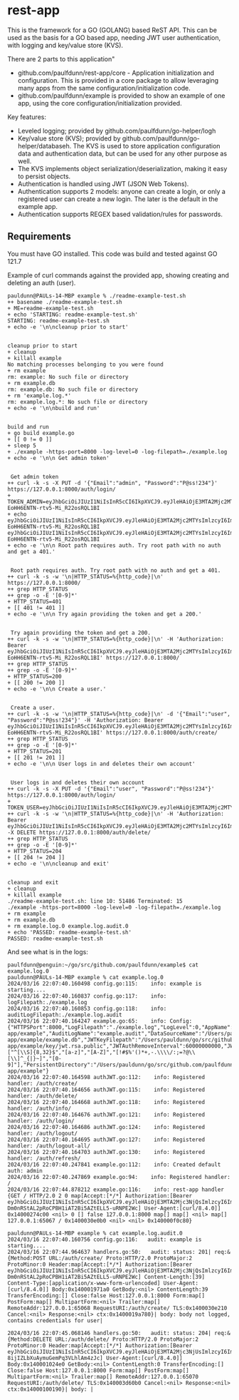 # rest-app
This is the framework for a GO (GOLANG) based ReST API. This can be used as the basis for a GO based app, needing JWT user authentication, with logging and key/value store (KVS). 

There are 2 parts to this application"
* github.com/paulfdunn/rest-app/core - Application initialization and configuration. This is provided in a core package to allow leveraging many apps from the same configuration/initialization code. 
* github.com/paulfdunn/example is provided to show an example of one app, using the core configuration/initialization provided.

Key features:
* Leveled logging; provided by github.com/paulfdunn/go-helper/logh 
* Key/value store (KVS); provided by github.com/paulfdunn/go-helper/databaseh. The KVS is used to store application configuration data and authentication data, but can be used for any other purpose as well.
* The KVS implements object serialization/deserialization, making it easy to persist objects. 
* Authentication is handled using JWT (JSON Web Tokens).
* Authentication supports 2 models: anyone can create a login, or only a registered user can create a new login. The later is the default in the example app.
* Authentication supports REGEX based validation/rules for passwords.

## Requirements
You must have GO installed. This code was build and tested against GO 121.7

Example of curl commands against the provided app, showing creating and deleting an auth (user).
```
pauldunn@PAULs-14-MBP example % ./readme-example-test.sh
++ basename ./readme-example-test.sh
+ ME=readme-example-test.sh
+ echo 'STARTING: readme-example-test.sh'
STARTING: readme-example-test.sh
+ echo -e '\n\ncleanup prior to start'


cleanup prior to start
+ cleanup
+ killall example
No matching processes belonging to you were found
+ rm example
rm: example: No such file or directory
+ rm example.db
rm: example.db: No such file or directory
+ rm 'example.log.*'
rm: example.log.*: No such file or directory
+ echo -e '\n\nbuild and run'


build and run
+ go build example.go
+ [[ 0 != 0 ]]
+ sleep 5
+ ./example -https-port=8000 -log-level=0 -log-filepath=./example.log
+ echo -e '\n\n Get admin token'


 Get admin token
++ curl -k -s -X PUT -d '{"Email":"admin", "Password":"P@ss!234"}' https://127.0.0.1:8000/auth/login/
+ TOKEN_ADMIN=eyJhbGciOiJIUzI1NiIsInR5cCI6IkpXVCJ9.eyJleHAiOjE3MTA2Mjc2MTYsImlzcyI6ImV4YW1wbGUiLCJFbWFpbCI6ImFkbWluIiwiVG9rZW5JRCI6IjcxMmQ1ZjlhLWJmNjMtNjZiNi01ZGMyLTE4MTE0ZTg0ODZjZCJ9.XZZfEebZBtn2o-EoHH6ENTN-rtv5-Mi_R22osRQL1BI
+ echo eyJhbGciOiJIUzI1NiIsInR5cCI6IkpXVCJ9.eyJleHAiOjE3MTA2Mjc2MTYsImlzcyI6ImV4YW1wbGUiLCJFbWFpbCI6ImFkbWluIiwiVG9rZW5JRCI6IjcxMmQ1ZjlhLWJmNjMtNjZiNi01ZGMyLTE4MTE0ZTg0ODZjZCJ9.XZZfEebZBtn2o-EoHH6ENTN-rtv5-Mi_R22osRQL1BI
eyJhbGciOiJIUzI1NiIsInR5cCI6IkpXVCJ9.eyJleHAiOjE3MTA2Mjc2MTYsImlzcyI6ImV4YW1wbGUiLCJFbWFpbCI6ImFkbWluIiwiVG9rZW5JRCI6IjcxMmQ1ZjlhLWJmNjMtNjZiNi01ZGMyLTE4MTE0ZTg0ODZjZCJ9.XZZfEebZBtn2o-EoHH6ENTN-rtv5-Mi_R22osRQL1BI
+ echo -e '\n\n Root path requires auth. Try root path with no auth and get a 401.'


 Root path requires auth. Try root path with no auth and get a 401.
++ curl -k -s -w '\n|HTTP_STATUS=%{http_code}|\n' https://127.0.0.1:8000/
++ grep HTTP_STATUS
++ grep -o -E '[0-9]*'
+ HTTP_STATUS=401
+ [[ 401 != 401 ]]
+ echo -e '\n\n Try again providing the token and get a 200.'


 Try again providing the token and get a 200.
++ curl -k -s -w '\n|HTTP_STATUS=%{http_code}|\n' -H 'Authorization: Bearer eyJhbGciOiJIUzI1NiIsInR5cCI6IkpXVCJ9.eyJleHAiOjE3MTA2Mjc2MTYsImlzcyI6ImV4YW1wbGUiLCJFbWFpbCI6ImFkbWluIiwiVG9rZW5JRCI6IjcxMmQ1ZjlhLWJmNjMtNjZiNi01ZGMyLTE4MTE0ZTg0ODZjZCJ9.XZZfEebZBtn2o-EoHH6ENTN-rtv5-Mi_R22osRQL1BI' https://127.0.0.1:8000/
++ grep HTTP_STATUS
++ grep -o -E '[0-9]*'
+ HTTP_STATUS=200
+ [[ 200 != 200 ]]
+ echo -e '\n\n Create a user.'


 Create a user.
++ curl -k -s -w '\n|HTTP_STATUS=%{http_code}|\n' -d '{"Email":"user", "Password":"P@ss!234"}' -H 'Authorization: Bearer eyJhbGciOiJIUzI1NiIsInR5cCI6IkpXVCJ9.eyJleHAiOjE3MTA2Mjc2MTYsImlzcyI6ImV4YW1wbGUiLCJFbWFpbCI6ImFkbWluIiwiVG9rZW5JRCI6IjcxMmQ1ZjlhLWJmNjMtNjZiNi01ZGMyLTE4MTE0ZTg0ODZjZCJ9.XZZfEebZBtn2o-EoHH6ENTN-rtv5-Mi_R22osRQL1BI' https://127.0.0.1:8000/auth/create/
++ grep HTTP_STATUS
++ grep -o -E '[0-9]*'
+ HTTP_STATUS=201
+ [[ 201 != 201 ]]
+ echo -e '\n\n User logs in and deletes their own account'


 User logs in and deletes their own account
++ curl -k -s -X PUT -d '{"Email":"user", "Password":"P@ss!234"}' https://127.0.0.1:8000/auth/login/
+ TOKEN_USER=eyJhbGciOiJIUzI1NiIsInR5cCI6IkpXVCJ9.eyJleHAiOjE3MTA2Mjc2MTYsImlzcyI6ImV4YW1wbGUiLCJFbWFpbCI6InVzZXIiLCJUb2tlbklEIjoiNGMyNGNjNjYtNTAzYi1jNjJhLTA0MmQtNTU0NjNkYWMyNGMwIn0.L5GtsDZvoXJ4ydQ7hz_H8VKvORCVBhwHB6xApRSoYKc
++ curl -k -s -w '\n|HTTP_STATUS=%{http_code}|\n' -H 'Authorization: Bearer eyJhbGciOiJIUzI1NiIsInR5cCI6IkpXVCJ9.eyJleHAiOjE3MTA2Mjc2MTYsImlzcyI6ImV4YW1wbGUiLCJFbWFpbCI6InVzZXIiLCJUb2tlbklEIjoiNGMyNGNjNjYtNTAzYi1jNjJhLTA0MmQtNTU0NjNkYWMyNGMwIn0.L5GtsDZvoXJ4ydQ7hz_H8VKvORCVBhwHB6xApRSoYKc' -X DELETE https://127.0.0.1:8000/auth/delete/
++ grep HTTP_STATUS
++ grep -o -E '[0-9]*'
+ HTTP_STATUS=204
+ [[ 204 != 204 ]]
+ echo -e '\n\ncleanup and exit'


cleanup and exit
+ cleanup
+ killall example
./readme-example-test.sh: line 10: 51486 Terminated: 15          ./example -https-port=8000 -log-level=0 -log-filepath=./example.log
+ rm example
+ rm example.db
+ rm example.log.0 example.log.audit.0
+ echo 'PASSED: readme-example-test.sh'
PASSED: readme-example-test.sh
```

And see what is in the logs:
```
paulfdunn@penguin:~/go/src/github.com/paulfdunn/example$ cat example.log.0
pauldunn@PAULs-14-MBP example % cat example.log.0
2024/03/16 22:07:40.160498 config.go:115:    info: example is starting....
2024/03/16 22:07:40.160837 config.go:117:    info: logFilepath:./example.log
2024/03/16 22:07:40.160853 config.go:118:    info: auditLogFilepath:./example.log.audit
2024/03/16 22:07:40.164247 example.go:65:    info: Config: {"HTTPSPort":8000,"LogFilepath":"./example.log","LogLevel":0,"AppName":"example","AppPath":"/Users/pauldunn/go/src/github.com/paulfdunn/rest-app/example","AuditLogName":"example.audit","DataSourceName":"/Users/pauldunn/go/src/github.com/paulfdunn/rest-app/example/example.db","JWTKeyFilepath":"/Users/pauldunn/go/src/github.com/paulfdunn/rest-app/example/key/jwt.rsa.public","JWTAuthRemoveInterval":60000000000,"JWTAuthTimeoutInterval":900000000000,"LogName":"example","NewDataSource":true,"PasswordValidation":["^[\\S]{8,32}$","[a-z]","[A-Z]","[!#$%'()*+,-.\\\\/:;=?@\\[\\]^_{|}~]","[0-9]"],"PersistentDirectory":"/Users/pauldunn/go/src/github.com/paulfdunn/rest-app/example"}
2024/03/16 22:07:40.164598 authJWT.go:112:    info: Registered handler: /auth/create/
2024/03/16 22:07:40.164656 authJWT.go:115:    info: Registered handler: /auth/delete/
2024/03/16 22:07:40.164668 authJWT.go:118:    info: Registered handler: /auth/info/
2024/03/16 22:07:40.164676 authJWT.go:121:    info: Registered handler: /auth/login/
2024/03/16 22:07:40.164686 authJWT.go:124:    info: Registered handler: /auth/logout/
2024/03/16 22:07:40.164695 authJWT.go:127:    info: Registered handler: /auth/logout-all/
2024/03/16 22:07:40.164703 authJWT.go:130:    info: Registered handler: /auth/refresh/
2024/03/16 22:07:40.247841 example.go:112:    info: Created default auth: admin
2024/03/16 22:07:40.247869 example.go:94:    info: Registered handler: /
2024/03/16 22:07:44.878212 example.go:116:    info: rest-app handler {GET / HTTP/2.0 2 0 map[Accept:[*/*] Authorization:[Bearer eyJhbGciOiJIUzI1NiIsInR5cCI6IkpXVCJ9.eyJleHAiOjE3MTA2Mjc3NjQsImlzcyI6ImV4YW1wbGUiLCJFbWFpbCI6ImFkbWluIiwiVG9rZW5JRCI6ImU2ZDVkYmUzLTJiY2EtZWUyNy0yMTBhLTViNjBmMzM2OGQyMiJ9.N-Dm0nRStAL2pRoCPBH1iAT2Bi5AZtELL5-uRNPE2Wc] User-Agent:[curl/8.4.0]] 0x14000274c00 <nil> 0 [] false 127.0.0.1:8000 map[] map[] <nil> map[] 127.0.0.1:65067 / 0x1400030e0b0 <nil> <nil> 0x140000f0c80}

pauldunn@PAULs-14-MBP example % cat example.log.audit.0
2024/03/16 22:07:40.160756 config.go:116:   audit: example is starting....
2024/03/16 22:07:44.964637 handlers.go:50:   audit: status: 201| req:&{Method:POST URL:/auth/create/ Proto:HTTP/2.0 ProtoMajor:2 ProtoMinor:0 Header:map[Accept:[*/*] Authorization:[Bearer eyJhbGciOiJIUzI1NiIsInR5cCI6IkpXVCJ9.eyJleHAiOjE3MTA2Mjc3NjQsImlzcyI6ImV4YW1wbGUiLCJFbWFpbCI6ImFkbWluIiwiVG9rZW5JRCI6ImU2ZDVkYmUzLTJiY2EtZWUyNy0yMTBhLTViNjBmMzM2OGQyMiJ9.N-Dm0nRStAL2pRoCPBH1iAT2Bi5AZtELL5-uRNPE2Wc] Content-Length:[39] Content-Type:[application/x-www-form-urlencoded] User-Agent:[curl/8.4.0]] Body:0x140001971a0 GetBody:<nil> ContentLength:39 TransferEncoding:[] Close:false Host:127.0.0.1:8000 Form:map[] PostForm:map[] MultipartForm:<nil> Trailer:map[] RemoteAddr:127.0.0.1:65068 RequestURI:/auth/create/ TLS:0x1400030e210 Cancel:<nil> Response:<nil> ctx:0x1400019a780}| body: body not logged, contains credentials for user|

2024/03/16 22:07:45.068146 handlers.go:50:   audit: status: 204| req:&{Method:DELETE URL:/auth/delete/ Proto:HTTP/2.0 ProtoMajor:2 ProtoMinor:0 Header:map[Accept:[*/*] Authorization:[Bearer eyJhbGciOiJIUzI1NiIsInR5cCI6IkpXVCJ9.eyJleHAiOjE3MTA2Mjc3NjUsImlzcyI6ImV4YW1wbGUiLCJFbWFpbCI6InVzZXIiLCJUb2tlbklEIjoiODJkNTU2MGEtNzQ3ZS04Mjk3LTNlZmUtYTQ0ZTgyMDFhYjM0In0.wCB3FfoD0llo3-8ijIZLbXuAymuGemPq3VLhlAm4zJc] User-Agent:[curl/8.4.0]] Body:0x140001024e0 GetBody:<nil> ContentLength:0 TransferEncoding:[] Close:false Host:127.0.0.1:8000 Form:map[] PostForm:map[] MultipartForm:<nil> Trailer:map[] RemoteAddr:127.0.0.1:65070 RequestURI:/auth/delete/ TLS:0x140003d60b0 Cancel:<nil> Response:<nil> ctx:0x14000100190}| body: |
```